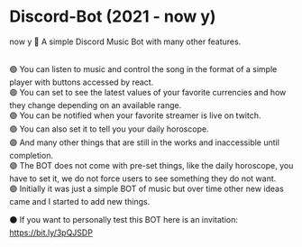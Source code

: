 # Discord-Bot (2021 - now y)

now y
🔵 A simple Discord Music Bot with many other features.<br><br>

🟣 You can listen to music and control the song in the format of a simple player with buttons accessed by react.<br>
🟣 You can set to see the latest values of your favorite currencies and how they change depending on an available range.<br>
🟣 You can be notified when your favorite streamer is live on twitch.<br>
🟣 You can also set it to tell you your daily horoscope.<br>
🟣 And many other things that are still in the works and inaccessible until completion.<br>
🟣 The BOT does not come with pre-set things, like the daily horoscope, you have to set it, we do not force users to see something they do not want.<br>
🟣 Initially it was just a simple BOT of music but over time other new ideas came and I started to add new things.<br>

⚫ If you want to personally test this BOT here is an invitation: https://bit.ly/3pQJSDP

